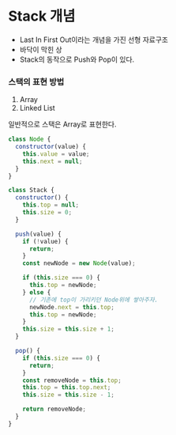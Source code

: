 # Stack 개념

- Last In First Out이라는 개념을 가진 선형 자료구조
- 바닥이 막힌 상
- Stack의 동작으로 Push와 Pop이 있다.

### 스택의 표현 방법

1. Array
2. Linked List

일반적으로 스택은 Array로 표현한다.

```jsx
class Node {
  constructor(value) {
    this.value = value;
    this.next = null;
  }
}

class Stack {
  constructor() {
    this.top = null;
    this.size = 0;
  }

  push(value) {
    if (!value) {
      return;
    }
    const newNode = new Node(value);

    if (this.size === 0) {
      this.top = newNode;
    } else {
      // 기존에 top이 가리키던 Node위에 쌓아주자.
      newNode.next = this.top;
      this.top = newNode;
    }
    this.size = this.size + 1;
  }

  pop() {
    if (this.size === 0) {
      return;
    }
    const removeNode = this.top;
    this.top = this.top.next;
    this.size = this.size - 1;

    return removeNode;
  }
}
```
